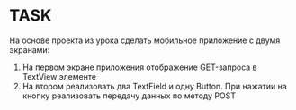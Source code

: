 #  TASK

На основе проекта из урока сделать мобильное приложение с двумя экранами:

1. На первом экране приложения отображение GET-запроса в TextView элементе
2. На втором реализовать два TextField и одну Button. При нажатии на кнопку реализовать передачу данных по методу POST

